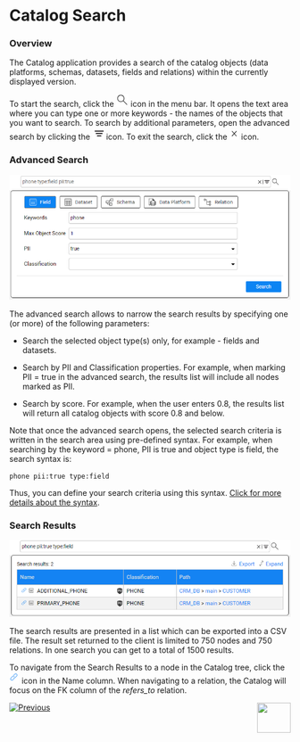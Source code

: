 <web>

# Catalog Search

### Overview

The Catalog application provides a search of the catalog objects (data platforms, schemas, datasets, fields and relations) within the currently displayed version. 

To start the search, click the ![](images/search.png) icon in the menu bar. It opens the text area where you can type one or more keywords - the names of the objects that you want to search. To search by additional parameters, open the advanced search by clicking the ![](images/advanced.png) icon. To exit the search, click the ![](images/close.png) icon.

### Advanced Search

<img src="images/advanced_search.png" style="zoom:75%;" />

The advanced search allows to narrow the search results by specifying one (or more) of the following parameters:

* Search the selected object type(s) only, for example - fields and datasets. 

* Search by PII and Classification properties. For example, when marking PII = true in the advanced search, the results list will include all nodes marked as PII.

* Search by score. For example, when the user enters 0.8,  the results list will return all catalog objects with score 0.8 and below.

Note that once the advanced search opens, the selected search criteria is written in the search area using pre-defined syntax. For example, when searching by the keyword = phone, PII is true and object type is field, the search syntax is:

~~~
phone pii:true type:field
~~~

Thus, you can define your search criteria using this syntax. [Click for more details about the syntax](10_catalog_APIs.md#search-catalog).

### Search Results

<img src="images/search_results.png" style="zoom:75%;" />

The search results are presented in a list which can be exported into a CSV file. The result set returned to the client is limited to 750 nodes and 750 relations. In one search you can get to a total of 1500 results.

To navigate from the Search Results to a node in the Catalog tree, click the ![](images/link.png) icon in the Name column. When navigating to a relation, the Catalog will focus on the FK column of the *refers_to* relation.





[![Previous](/articles/images/Previous.png)](07_manual_overrides.md)[<img align="right" width="60" height="54" src="/articles/images/Next.png">](09_build_artifacts.md) 

</web>
